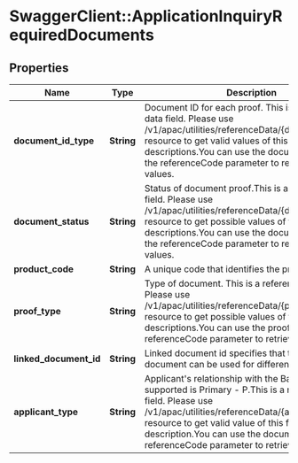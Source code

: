 # SwaggerClient::ApplicationInquiryRequiredDocuments

## Properties
Name | Type | Description | Notes
------------ | ------------- | ------------- | -------------
**document_id_type** | **String** | Document ID for each proof. This is a reference data field. Please use /v1/apac/utilities/referenceData/{documentIdType} resource to get valid values of this field with descriptions.You can use the documentIdType as the referenceCode parameter to retrieve the values. | [optional] 
**document_status** | **String** | Status of document proof.This is a reference data field. Please use /v1/apac/utilities/referenceData/{documentStatus} resource to get possible values of this field with descriptions.You can use the documentStatus as the referenceCode parameter to retrieve the values. | [optional] 
**product_code** | **String** | A unique code that identifies the product | [optional] 
**proof_type** | **String** | Type of document. This is a reference data field. Please use /v1/apac/utilities/referenceData/{proofType} resource to get possible values of this field with descriptions.You can use the proofType as the referenceCode parameter to retrieve the values. | [optional] 
**linked_document_id** | **String** | Linked document id specifies that the same document can be used for different proof types | [optional] 
**applicant_type** | **String** | Applicant&#x27;s relationship with the Bank. Currently supported is Primary - P.This is a reference data field. Please use /v1/apac/utilities/referenceData/{applicantType} resource to get valid value of this field with description.You can use the documentType as the referenceCode parameter to retrieve the values. | [optional] 

